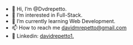 - 👋 Hi, I’m @Dvdrepetto.
- 👀 I’m interested in Full-Stack.
- 🌱 I’m currently learning Web Development.
- 📫 How to reach me davidmrepetto@gmail.com
- 📶 Linkedin: <a href="https://www.linkedin.com/in/davidrepetto1/">davidrepetto1.</a>
<!---
Dvdrepetto/Dvdrepetto is a ✨ special ✨ repository because its `README.md` (this file) appears on your GitHub profile.
You can click the Preview link to take a look at your changes.
--->
